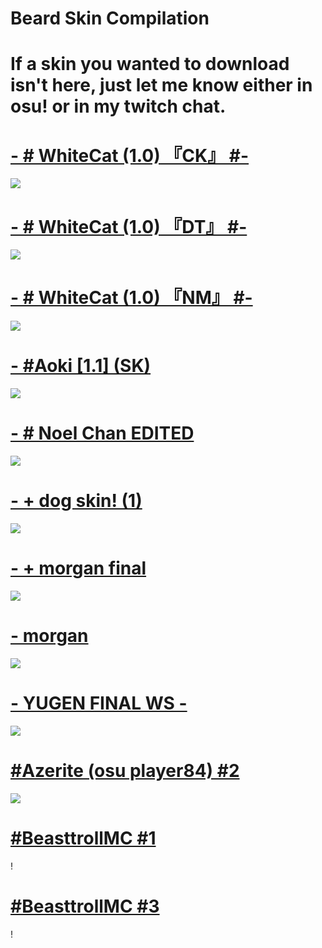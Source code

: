 # Beard Skin Compilation

# If a skin you wanted to download isn't here, just let me know either in osu! or in my twitch chat.

# [-        # WhiteCat (1.0) 『CK』 #-](https://www.mediafire.com/folder/3vnwgwe8vcsrv/WhiteCat)
![](https://i.gyazo.com/0cf64f90fa420397ce6b9bf92b2823b2.png)

# [-        # WhiteCat (1.0) 『DT』 #-](https://www.mediafire.com/folder/3vnwgwe8vcsrv/WhiteCat)
![](https://i.gyazo.com/a199342bf98fb74b5c609f0a2d408fd6.png)

# [-        # WhiteCat (1.0) 『NM』 #-](https://www.mediafire.com/folder/3vnwgwe8vcsrv/WhiteCat)
![](https://i.gyazo.com/282f0811a8fabc106440f4adc950e40f.png)

# [-      #Aoki [1.1] (SK)](http://www.mediafire.com/file/2ycp22uhbahmty1/-_%2523Aoki_%255B1.1%255D_%2528SK%2529.osk/file)
![](https://i.gyazo.com/c6d82ad84cd69a7a098cc4a74cee9de7.png)

# [- # Noel Chan EDITED](https://www.mediafire.com/file/ao4n44v64my21pf/-_%23_Noel_Chan_EDITED.osk/file)
![](https://i.gyazo.com/cc8ffdb6babdda40b2ee8c9c60007668.png)

# [- + dog skin! (1)](https://drive.google.com/open?id=1GEZx7lujN2S4zV1S-KuwxHPEQJjLj_An)
![](https://gyazo.com/b5672a3c287876384379ff6373029607)

# [- + morgan final](https://www.dropbox.com/s/fm1v0p1ndxepkyv/-%20%2B%20morgan%20final.osk?dl=0)
![](https://i.gyazo.com/85fc18650e021f4d23fa50352cbff94b.png)

# [- morgan](https://www.mediafire.com/file/it1milcx8jfr1dm/-_+_morgan_final.osk/file)
![](https://skins.osuck.net/uploads/posts/2019-10/1571897172_screenshot6809.jpg)

# [- YUGEN FINAL WS -](https://www.mediafire.com/file/r3oivckreh8nrqn/-_YUGEN_-.osk/file)
![](https://skins.osuck.net/uploads/posts/2018-09/1538054483_screenshot258.jpg)

# [#Azerite (osu player84) #2](http://www.mediafire.com/file/igdja1s7gberzck/%23Azerite_%28osu_player84%29_%232.osk/file)
![](https://skins.osuck.net/uploads/posts/2018-09/1537791350_c8kzhkg.jpg)

# [#BeasttrollMC #1](http://www.mediafire.com/file/t9dr6wz2o6ri6wc/%23BeasttrollMC%20%231.osk)
! [](https://skins.osuck.net/uploads/posts/2018-09/1537791416_gutkr9b.jpg)

# [#BeasttrollMC #3](http://www.mediafire.com/file/ghds1jtiyktym48/%23BeasttrollMC_%233.osk/file)
! [](https://skins.osuck.net/uploads/posts/2018-09/1537791413_1wq0xhs.jpg)


